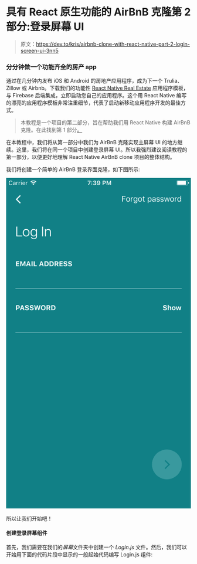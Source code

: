 # 具有 React 原生功能的 AirBnB 克隆第 2 部分:登录屏幕 UI

> 原文：<https://dev.to/kris/airbnb-clone-with-react-native-part-2-login-screen-ui-3nn5>

### 分分钟做一个功能齐全的房产 app

通过在几分钟内发布 iOS 和 Android 的房地产应用程序，成为下一个 Trulia、Zillow 或 Airbnb。下载我们的功能性 [React Native Real Estate](https://www.instamobile.io/app-templates/real-estate-app-template-react-nativeref=4094&campaign=dev.to) 应用程序模板，与 Firebase 后端集成，立即启动您自己的应用程序。这个用 React Native 编写的漂亮的应用程序模板非常注重细节，代表了启动新移动应用程序开发的最佳方式。

> 本教程是一个项目的第二部分，旨在帮助我们用 React Native 构建 AirBnB 克隆。在此找到第 1 部分[。](https://dev.to/kris/airbnb-clone-with-react-native-part-1-home-screen-ui-3dnl)

在本教程中，我们将从第一部分中我们为 AirBnB 克隆实现主屏幕 UI 的地方继续。这里，我们将在同一个项目中创建登录屏幕 UI。所以我强烈建议阅读教程的第一部分，以便更好地理解 React Native AirBnB clone 项目的整体结构。

我们将创建一个简单的 AirBnB 登录界面克隆，如下图所示:

[![](img/089ea40a2a5bc513d3e1619f5d6ccaa2.png)](https://res.cloudinary.com/practicaldev/image/fetch/s--ujAP0jW1--/c_limit%2Cf_auto%2Cfl_progressive%2Cq_auto%2Cw_880/https://cdn-images-1.medium.com/max/558/0%2ALTcA8T56BymY8viy)

所以让我们开始吧！

#### 创建登录屏幕组件

首先，我们需要在我们的*屏幕*文件夹中创建一个 *Login.js* 文件。然后，我们可以开始用下面的代码片段中显示的一般起始代码编写 Login.js 组件: